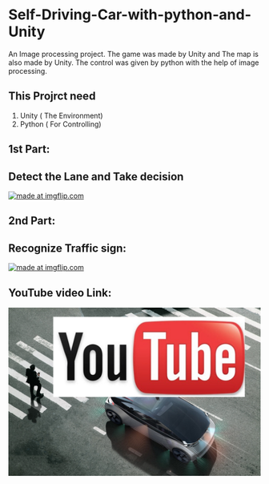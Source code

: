 # Self-Driving-Car-with-python-and-Unity
An Image processing project. The game was made by Unity and The map is also made by Unity. The control was given by python with the help of image processing.
## This Projrct need
1. Unity ( The Environment)
2. Python ( For Controlling)

## 1st Part:
## Detect the Lane and Take decision
<a href="https://imgflip.com/gif/2nu1tn"><img src="https://i.imgflip.com/2nu1tn.gif" title="made at imgflip.com"/></a>

## 2nd Part:
## Recognize Traffic sign:
<a href="https://imgflip.com/gif/2nu2pg"><img src="https://i.imgflip.com/2nu2pg.gif" title="made at imgflip.com"/></a>

## YouTube video Link:
[![Car Racing Youtube video](https://github.com/Sakifneoworld/Self-Driving-Car-with-python-and-Unity/blob/master/selfdriving.png)](https://www.youtube.com/watch?v=IxMG-jii1R8)

